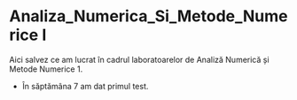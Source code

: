 # Analiza_Numerica_Si_Metode_Numerice I

Aici salvez ce am lucrat în cadrul laboratoarelor de Analiză Numerică și Metode Numerice 1. 

* În săptămâna 7 am dat primul test.
